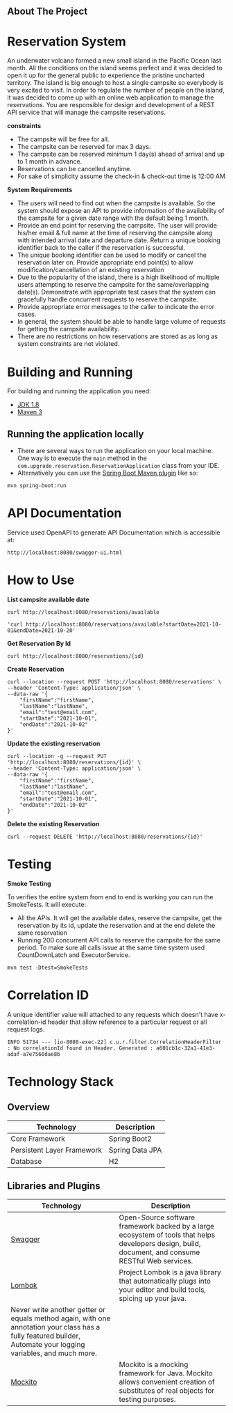 
## About The Project

# Reservation System

An underwater volcano formed a new small island in the Pacific Ocean last month. All the conditions on the island seems perfect and it was
decided to open it up for the general public to experience the pristine uncharted territory.
The island is big enough to host a single campsite so everybody is very excited to visit. In order to regulate the number of people on the island, it
was decided to come up with an online web application to manage the reservations. You are responsible for design and development of a REST
API service that will manage the campsite reservations.

**constraints**
- The campsite will be free for all.
- The campsite can be reserved for max 3 days.
- The campsite can be reserved minimum 1 day(s) ahead of arrival and up to 1 month in advance.
- Reservations can be cancelled anytime.
- For sake of simplicity assume the check-in & check-out time is 12:00 AM

**System Requirements**
- The users will need to find out when the campsite is available. So the system should expose an API to provide information of the availability of the campsite for a given date range with the default being 1 month.
- Provide an end point for reserving the campsite. The user will provide his/her email & full name at the time of reserving the campsite along with intended arrival date and departure date. Return a unique booking identifier back to the caller if the reservation is successful.
- The unique booking identifier can be used to modify or cancel the reservation later on. Provide appropriate end point(s) to allow modification/cancellation of an existing reservation
- Due to the popularity of the island, there is a high likelihood of multiple users attempting to reserve the campsite for the same/overlapping date(s). Demonstrate with appropriate test cases that the system can gracefully handle concurrent requests to reserve the campsite.
- Provide appropriate error messages to the caller to indicate the error cases.
- In general, the system should be able to handle large volume of requests for getting the campsite availability.
- There are no restrictions on how reservations are stored as as long as system constraints are not violated.

# Building and Running

For building and running the application you need:

- [JDK 1.8](https://www.oracle.com/java/technologies/downloads/#java8)
- [Maven 3](https://maven.apache.org)

## Running the application locally

- There are several ways to run the application on your local machine. One way is to execute the `main` method in the `com.upgrade.reservation.ReservationApplication` class from your IDE.
- Alternatively you can use the [Spring Boot Maven plugin](https://docs.spring.io/spring-boot/docs/current/reference/html/build-tool-plugins.html#build-tool-plugins.maven) like so:

```shell
mvn spring-boot:run
```
# API Documentation
Service used OpenAPI to generate API Documentation which is accessible at:

```
http://localhost:8080/swagger-ui.html
```

# How to Use

**List campsite available date**

```
curl http://localhost:8080/reservations/available
```

```
'curl http://localhost:8080/reservations/available?startDate=2021-10-01&endDate=2021-10-20'
```


**Get Reservation By Id**

```
curl http://localhost:8080/reservations/{id}
```

**Create Reservation**

```
curl --location --request POST 'http://localhost:8080/reservations' \
--header 'Content-Type: application/json' \
--data-raw '{
    "firstName":"firstName",
    "lastName":"lastName",
    "email":"test@email.com",
    "startDate":"2021-10-01",
    "endDate":"2021-10-02"
}'
```

**Update the existing reservation**

```
curl --location -g --request PUT 'http://localhost:8080/reservations/{id}' \
--header 'Content-Type: application/json' \
--data-raw '{
    "firstName":"firstName",
    "lastName":"lastName",
    "email":"test@email.com",
    "startDate":"2021-10-01",
    "endDate":"2021-10-02"
}'
```

**Delete the existing Reservation**

```
curl --request DELETE 'http://localhost:8080/reservations/{id}'
```

# Testing

**Smoke Testing**

To verifies the entire system from end to end is working you can run the SmokeTests. It will execute:
- All the APIs. It will get the available dates, reserve the campsite, get the reservation by its id, update the reservation and at the end delete the same reservation 
- Running 200 concurrent API calls to reserve the campsite for the same period. To make sure all calls issue at the same time system used CountDownLatch and ExecutorService.

```shell
mvn test -Dtest=SmokeTests
```

# Correlation ID

A unique identifier value will attached to any requests which doesn't have x-correlation-id header that allow reference to a particular request or all request logs.

```
INFO 51734 --- [io-8080-exec-22] c.u.r.filter.CorrelationHeaderFilter     : No correlationId found in Header. Generated : a601cb1c-32a1-41e3-adaf-a7e7560dae8b
```

# Technology Stack

## Overview

|Technology                |Description         |
|--------------------------|--------------------|
|Core Framework            |Spring Boot2        |
|Persistent Layer Framework|Spring Data JPA     |
|Database                  |H2                  |

## Libraries and Plugins

|Technology                |Description         |
|---------------------------------------------------|-------------------------------------------------------------------------------------------------------------------------------------------------------|
|<a href="https://swagger.io/">Swagger</a>			|Open-Source software framework backed by a large ecosystem of tools that helps developers design, build, document, and consume RESTful Web services. |
|<a href="https://projectlombok.org/">Lombok</a>		|Project Lombok is a java library that automatically plugs into your editor and build tools, spicing up your java.
Never write another getter or equals method again, with one annotation your class has a fully featured builder, Automate your logging variables, and much more. |
|<a href="https://site.mockito.org/">Mockito</a>		|Mockito is a mocking framework for Java. Mockito allows convenient creation of substitutes of real objects for testing purposes.|
